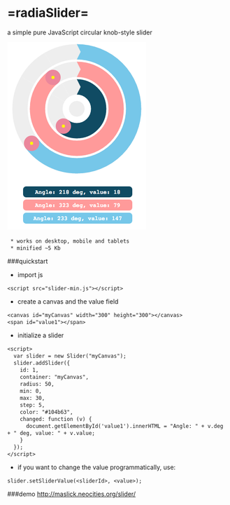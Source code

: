 # =radiaSlider=
a simple pure JavaScript circular knob-style slider

![alt tag](screenshot.png?raw=true "radioSlider")

```
 * works on desktop, mobile and tablets
 * minified ~5 Kb
```
###quickstart
- import js
```
<script src="slider-min.js"></script>
```
- create a canvas and the value field
```
<canvas id="myCanvas" width="300" height="300"></canvas>
<span id="value1"></span>
```
 - initialize a slider
```
<script>
  var slider = new Slider("myCanvas");
  slider.addSlider({
    id: 1,
    container: "myCanvas",
    radius: 50,
    min: 0,
    max: 30,
    step: 5,
    color: "#104b63",
    changed: function (v) {
      document.getElementById('value1').innerHTML = "Angle: " + v.deg + " deg, value: " + v.value;
    }
  });
</script>
```

- if you want to change the value programmatically, use:
```
slider.setSliderValue(<sliderId>, <value>);
```


###demo 
http://maslick.neocities.org/slider/

